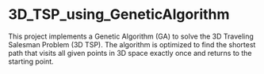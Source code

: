 # 3D_TSP_using_GeneticAlgorithm

This project implements a Genetic Algorithm (GA) to solve the 3D Traveling Salesman Problem (3D TSP). The algorithm is optimized to find the shortest path that visits all given points in 3D space exactly once and returns to the starting point.
